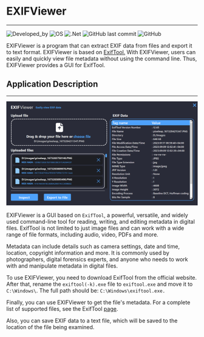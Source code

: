 # **EXIFViewer** 
---
![Developed_by](https://img.shields.io/badge/Developed_by-GAGreatProgrammer-green) ![OS](https://img.shields.io/badge/OS-_Windows-blue) ![.Net](https://img.shields.io/badge/.Net-_v4.7.2-red) ![GitHub last commit](https://img.shields.io/github/last-commit/GAGreatProgrammer/EXIFViewer) ![GitHub](https://img.shields.io/github/license/GAGreatProgrammer/EXIFViewer?color=white)
<br/>

EXIFViewer is a program that can extract EXIF data from files and export it to text format. EXIFViewer is based on [ExifTool.](https://exiftool.org) With EXIFViewer, users can easily and quickly view file metadata without using the command line. Thus, EXIFViewer provides a GUI for ExifTool.
<br/>


## Application Description
---
![EXIFViewer](https://raw.githubusercontent.com/GAGreatProgrammer/EXIFViewer/master/EXIFViewer/Assets/EXIFViewer.PNG)

EXIFViewer is a GUI based on `ExifTool`, a powerful, versatile, and widely used command-line tool for reading, writing, and editing metadata in digital files. ExifTool is not limited to just image files and can work with a wide range of file formats, including audio, video, PDFs and more.

Metadata can include details such as camera settings, date and time, location, copyright information and more. It is commonly used by photographers, digital forensics experts, and anyone who needs to work with and manipulate metadata in digital files.

To use EXIFViewer, you need to download ExifTool from the official website. After that, rename the `exiftool(-k).exe` file to `exiftool.exe` and move it to `C:\Windows\`. The full path should be: `C:\Windows\exiftool.exe.`

Finally, you can use EXIFViewer to get the file's metadata. For a complete list of supported files, see the ExifTool [page](https://exiftool.org/#:~:text=Reddit%20Linux%20Questions-,Supported%20File%20Types,-ExifTool%20can%20R).

Also, you can save EXIF data to a text file, which will be saved to the location of the file being examined.
